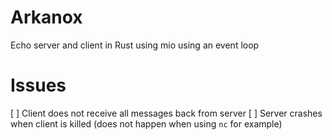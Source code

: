 # Arkanox

Echo server and client in Rust using mio using an event loop

# Issues

[ ] Client does not receive all messages back from server
[ ] Server crashes when client is killed (does not happen when using `nc` for example)
